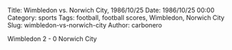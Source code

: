 Title: Wimbledon vs. Norwich City, 1986/10/25
Date: 1986/10/25 00:00
Category: sports
Tags: football, football scores, Wimbledon, Norwich City
Slug: wimbledon-vs-norwich-city
Author: carbonero


Wimbledon 2 - 0 Norwich City
